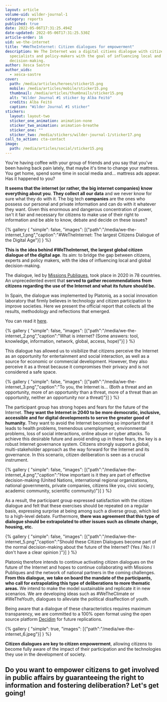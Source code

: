 ```yaml
---
layout: article
volume-uid: wilder-journal-1
category: reports
published: true
date: 2022-05-06T17:31:25.494Z
date-updated: 2022-05-06T17:31:25.530Z
article-order: 16
uid: we-the-internet
title: "#WeTheInternet: Citizen dialogues for empowerment"
description: We The Internet was a digital citiens dialogue with citizens,
  specialists and policy-makers with the goal of influencing local and global
  decision-making.
author: Xesca Sastre
author_uids:
  - xesca-sastre
cover:
  path: /media/articles/heroes/sticker15.png
  mobile: /media/articles/mobile/sticker15.png
  thumbnail: /media/articles/thumbnails/sticker15.png
  alt: "Wilder Journal #1 sticker by Alba Feitó"
  credits: Alba Feitó
  caption: "Wilder Journal #1 sticker"
stickers:
  layout: layout-two
  sticker_one_animation: animation-none
  sticker_two_animation: animation-breathe
  sticker_one: ""
  sticker_two: /media/stickers/wilder-journal-1/sticker17.png
call_to_action: cta-contact
image:
  path: /media/articles/social/sticker15.png
---
```

You're having coffee with your group of friends and you say that you've been having back pain lately, that maybe it's time to change your mattress. You get home, spend some time in social media and... mattress ads appear. Has it happened to you?

**It seems that the internet (or rather, the big internet companies) know everything about you**. **They collect all our data** and we never know for sure what they do with it. The big tech **companies** are the ones who possess our personal and private information and can do with it whatever they want. Given this enormous and dangerous concentration of power, isn't it fair and necessary for citizens to make use of their right to information and be able to know, debate and decide on these issues?

{% gallery { "simple": false, "images": [{"path":"/media/we-the-internet_1.png","caption":"#WeTheInternet: The largest Citizens Dialogue of the Digital Age"}] } %}

**This is the idea behind #WeTheInternet, the largest global citizen dialogue of the digital age**. Its aim: to bridge the gap between citizens, experts and policy makers, with the idea of influencing local and global decision-making.

The dialogue, led by [Missions Publiques](https://missionspubliques.org/?lang=en), took place in 2020 in 78 countries. An unprecedented event that **served to gather recommendations from citizens regarding the use of the Internet and what its future should be.**

In Spain, the dialogue was implemented by Platoniq, as a social innovation laboratory that firmly believes in technology and citizen participation to improve societies. Here we present the official report that collects all the results, methodology and reflections that emerged.

You can read it [here](https://es.scribd.com/document/573096337/WTI-report-EN-v1-1).

{% gallery { "simple": false, "images": [{"path":"/media/we-the-internet_2.png","caption":"What is internet? (Some answers: tool, knowledge, information, network, global, access, hope)"}] } %}

This dialogue has allowed us to visibilize that citizens perceive the Internet as an opportunity for entertainment and social interaction, as well as a source for economic or commercial development. However, they also perceive it as a threat because it compromises their privacy and is not considered a safe space.

{% gallery { "simple": false, "images": [{"path":"/media/we-the-internet_3.png","caption":"To you, the Internet is... (Both a threat and an opportunity, more of an opportunity than a threat, more of a threat than an opportunity, neither an opportunity nor a threat)"}] } %}

The participant group has strong hopes and fears for the future of the Internet. **They want the Internet in 2040 to be more democratic, inclusive, accessible and for digital developments to serve the greater good of humanity.** They want to avoid the Internet becoming so important that it leads to health problems, tremendous unemployment, environmental problems, loss of social interactions, online abuse or cyber attacks. To achieve this desirable future and avoid ending up in these fears, the key is a robust Internet governance system. Citizens strongly support a global, multi-stakeholder approach as the way forward for the Internet and its governance. In this scenario, citizen deliberation is seen as a crucial instrument.

{% gallery { "simple": false, "images": [{"path":"/media/we-the-internet_4.png","caption":"How important is it they are part of effective decision-making (United Nations, international regional organizations, national governments, private companies, citizens like you, civic society, academic community, scientific community)"}] } %}

As a result, the participant group expressed satisfaction with the citizen dialogue and felt that these exercises should be repeated on a regular basis, expressing surprise at being among such a diverse group, which led to a high-level debate. Furthermore, **there was agreement that this type of dialogue should be extrapolated to other issues such as climate change, housing, etc.**

{% gallery { "simple": false, "images": [{"path":"/media/we-the-internet_5.png","caption":"Should these Citizen Dialogues become part of the normal decision-making about the future of the Internet? (Yes / No / I don't have a clear opinion )"}] } %}

Platoniq therefore intends to continue activating citizen dialogues on the future of the Internet and hopes to continue collaborating with Missions Publiques and the network of national partners in the coming challenges. **From this dialogue, we take on board the mandate of the participants, who call for extrapolating this type of deliberations to more thematic areas.** We intend to make the model sustainable and replicate it in new scenarios. We are developing ideas such as #WeTheClimate or #WeTheYouth, dialogues to alleviate the political disaffection of youth.

Being aware that a dialogue of these characteristics requires maximum transparency, we are committed to a 100% open format using the open source platform [Decidim](https://decidim.org/) for future replications.

{% gallery { "simple": true, "images": [{"path":"/media/we-the-internet_6.jpeg"}] } %}

**Citizen dialogues are key to citizen empowerment**, allowing citizens to become fully aware of the impact of their participation and the technologies they use in the development of society.

## **Do you want to empower citizens** to get involved in public affairs by guaranteeing the right to information and fostering deliberation? **Let's get going!**
